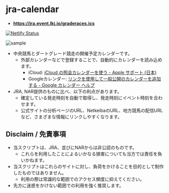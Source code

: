 # jra-calendar

- **https://jra.event.lkj.io/graderaces.ics**

[![Netlify Status](https://api.netlify.com/api/v1/badges/1813c971-2e32-4d0f-844b-e8e9a8a95c67/deploy-status)](https://app.netlify.com/sites/jra-calendar/deploys)

![sample](https://github.com/legnoh/jra-calendar/assets/706834/55e9e1ad-9cef-487e-b50e-177baac820a9)

- 中央競馬とダートグレード競走の開催予定カレンダーです。
  - 外部カレンダーなどで登録することで、自動的にカレンダーを読み込めます。
    - iCloud: [iCloud の照会カレンダーを使う - Apple サポート (日本)](https://support.apple.com/ja-jp/HT202361)
    - Googleカレンダー: [リンクを使用して一般公開のカレンダーを追加する \- Google カレンダー ヘルプ](https://support.google.com/calendar/answer/37100?hl=ja&co=GENIE.Platform%3DDesktop#:~:text=リンクを使用して一般公開のカレンダーを追加する)
- JRA, NAR提供のものに比べ、以下の利点があります。
  - 確定している発走時刻を自動で取得し、発走時刻にイベント時刻を合わせます。
  - 公式サイトの分析ページのURL、NetkeibaのURL、地方競馬の配信URLなど、さまざまな情報にリンクしやすくなります。

## Disclaim / 免責事項

- 当スクリプトは、JRA、並びにNARからは非公認のものです。
  - これらを利用したことによるいかなる損害についても当方では責任を負いかねます。
- 当スクリプトはこれらのサイトに対し、負荷をかけることを目的として制作したものではありません。
  - 利用の際は常識的な範囲でのアクセス頻度に抑えてください。
- 先方に迷惑をかけない範囲での利用を強く推奨します。
